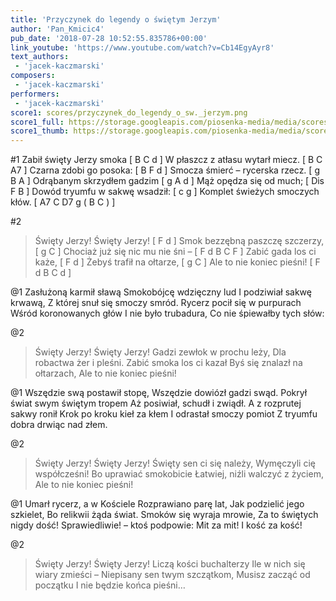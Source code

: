 ```yaml
---
title: 'Przyczynek do legendy o świętym Jerzym'
author: 'Pan_Kmicic4'
pub_date: '2018-07-28 10:52:55.835786+00:00'
link_youtube: 'https://www.youtube.com/watch?v=Cb14EgyAyr8'
text_authors:
 - 'jacek-kaczmarski'
composers:
 - 'jacek-kaczmarski'
performers:
 - 'jacek-kaczmarski'
score1: scores/przyczynek_do_legendy_o_sw._jerzym.png
score1_full: https://storage.googleapis.com/piosenka-media/media/scores/przyczynek_do_legendy_o_sw._jerzym.png
score1_thumb: https://storage.googleapis.com/piosenka-media/media/scores/przyczynek_do_legendy_o_sw._jerzym.png.180x0_q85_upscale.png
---
```


#1
Zabił święty Jerzy smoka [ B C d ]
W płaszcz z atłasu wytarł miecz. [ B C A7 ]
Czarna zdobi go posoka: [ B F d ]
Smocza śmierć – rycerska rzecz. [ g B A ]
Odrąbanym skrzydłem gadzim [ g A d ]
Mąż opędza się od much; [ Dis F B ]
Dowód tryumfu w sakwę wsadził: [ c g ]
Komplet świeżych smoczych kłów. [ A7 C D7 g ( B C ) ]

#2
>Święty Jerzy! Święty Jerzy! [ F d ]
>Smok bezzębną paszczę szczerzy, [ g C ]
>Chociaż już się nic mu nie śni – [ F d B C F ]
>Zabić gada los ci każe, [ F d ]
>Żebyś trafił na ołtarze, [ g C ]
>Ale to nie koniec pieśni! [ F d B C d ]

@1
Zasłużoną karmił sławą
Smokobójcę wdzięczny lud
I podziwiał sakwę krwawą,
Z której snuł się smoczy smród.
Rycerz pocił się w purpurach
Wśród koronowanych głów
I nie było trubadura,
Co nie śpiewałby tych słów:

@2
>Święty Jerzy! Święty Jerzy!
>Gadzi zewłok w prochu leży,
>Dla robactwa żer i pleśni.
>Zabić smoka los ci kazał
>Byś się znalazł na ołtarzach,
>Ale to nie koniec pieśni!

@1
Wszędzie swą postawił stopę,
Wszędzie dowiózł gadzi swąd.
Pokrył świat swym świętym tropem
Aż posiwiał, schudł i zwiądł.
A z rozprutej sakwy ronił
Krok po kroku kieł za kłem
I odrastał smoczy pomiot
Z tryumfu dobra drwiąc nad złem.

@2
>Święty Jerzy! Święty Jerzy!
>Święty sen ci się należy,
>Wymęczyli cię współcześni!
>Bo uprawiać smokobicie
>Łatwiej, niźli walczyć z życiem,
>Ale to nie koniec pieśni!

@1
Umarł rycerz, a w Kościele
Rozprawiano parę lat,
Jak podzielić jego szkielet,
Bo relikwii żąda świat.
Smoków się wyraja mrowie,
Za to świętych nigdy dość!
Sprawiedliwie! – ktoś podpowie:
Mit za mit! I kość za kość!

@2
>Święty Jerzy! Święty Jerzy!
>Liczą kości buchalterzy
>Ile w nich się wiary zmieści –
>Niepisany sen twym szczątkom,
>Musisz zacząć od początku
>I nie będzie końca pieśni…